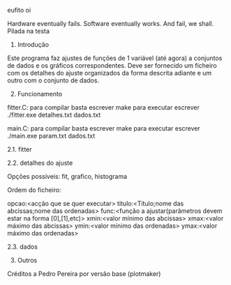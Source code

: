 eufito
oi

Hardware eventually fails. Software eventually works. And fail, we shall.
Pilada na testa

1. Introdução

Este programa faz ajustes de funções de 1 variável (até agora) a conjuntos de dados e os gráficos correspondentes. Deve ser fornecido um ficheiro com os detalhes do ajuste organizados da forma descrita adiante e um outro com o conjunto de dados.


2. Funcionamento

fitter.C:
para compilar basta escrever make
para executar escrever ./fitter.exe detalhes.txt dados.txt

main.C:
para compilar basta escrever make
para executar escrever ./main.exe param.txt dados.txt


2.1. fitter

2.2. detalhes do ajuste

Opções possíveis: fit, grafico, histograma

Ordem do ficheiro:

opcao:<acção que se quer executar>
titulo:<Título;nome das abcissas;nome das ordenadas>
func:<função a ajustar(parâmetros devem estar na forma [0],[1],etc)>
xmin:<valor mínimo das abcissas>
xmax:<valor máximo das abcissas>
ymin:<valor mínimo das ordenadas>
ymax:<valor máximo das ordenadas>

2.3. dados


3. Outros


Créditos a Pedro Pereira por versão base (plotmaker)
